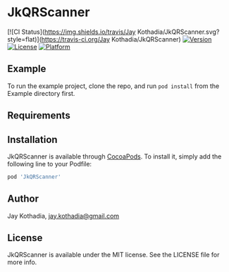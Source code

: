# JkQRScanner

[![CI Status](https://img.shields.io/travis/Jay Kothadia/JkQRScanner.svg?style=flat)](https://travis-ci.org/Jay Kothadia/JkQRScanner)
[![Version](https://img.shields.io/cocoapods/v/JkQRScanner.svg?style=flat)](https://cocoapods.org/pods/JkQRScanner)
[![License](https://img.shields.io/cocoapods/l/JkQRScanner.svg?style=flat)](https://cocoapods.org/pods/JkQRScanner)
[![Platform](https://img.shields.io/cocoapods/p/JkQRScanner.svg?style=flat)](https://cocoapods.org/pods/JkQRScanner)

## Example

To run the example project, clone the repo, and run `pod install` from the Example directory first.

## Requirements

## Installation

JkQRScanner is available through [CocoaPods](https://cocoapods.org). To install
it, simply add the following line to your Podfile:

```ruby
pod 'JkQRScanner'
```

## Author

Jay Kothadia, jay.kothadia@gmail.com

## License

JkQRScanner is available under the MIT license. See the LICENSE file for more info.
